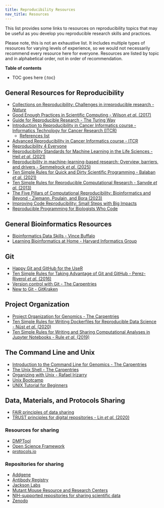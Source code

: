 ```yaml
---
title: Reproducibility Resources
nav_title: Resources
---
```


This list provides some links to resources on reproducibility topics that may be useful as you develop you reproducible research skills and practices.

Please note, this is not an exhaustive list.
It includes multiple types of resources for varying levels of experience, so we would not necessarily recommend every resource here for everyone.
Resources are listed by topic and in alphabetical order, not in order of recommendation.

**Table of contents**

* TOC goes here
{:toc}

## General Resources for Reproducibility

+ [Collections on Reproducibility: Challenges in irreproducible research - _Nature_](https://www.nature.com/collections/prbfkwmwvz)
+ [Good Enough Practices in Scientific Computing - Wilson *et al.* (2017)](https://doi.org/10.1371/journal.pcbi.1005510)
+ [Guide for Reproducible Research - The Turing Way](https://the-turing-way.netlify.app/reproducible-research/reproducible-research.html)
+ [Introduction to Reproducibility in Cancer Informatics course - Informatics Technology for Cancer Research (ITCR)](https://jhudatascience.org/Reproducibility_in_Cancer_Informatics/introduction.html)
	+ [References list](https://jhudatascience.org/Reproducibility_in_Cancer_Informatics/references.html)
+ [Advanced Reproducibility in Cancer Informatics course - ITCR](https://jhudatascience.org/Adv_Reproducibility_in_Cancer_Informatics/introduction.html)
+ [Reproducibility 4 Everyone](https://www.repro4everyone.org/)
+ [Reproducibility Standards for Machine Learning in the Life Sciences - Heil *et al.* (2021)](https://doi.org/10.1038/s41592-021-01256-7)
+ [Reproducibility in machine-learning-based research: Overview, barriers, and drivers - Semmelrock *et al.* (2025)](https://doi.org/10.1002/aaai.70002)
+ [Ten Simple Rules for Quick and Dirty Scientific Programming - Balaban *et al.* (2021)](https://doi.org/10.1371/journal.pcbi.1008549)
+ [Ten Simple Rules for Reproducible Computational Research - Sanvde *et al.* (2013)](https://doi.org/10.1371/journal.pcbi.1003285)
+ [The Five Pillars of Computational Reproducibility: Bioinformatics and Beyond - Ziemann, Poulain, and Bora (2023)](https://academic.oup.com/bib/article/24/6/bbad375/7326135)
+ [Improving Code Reproducibility: Small Steps with Big Impacts](https://communities.springernature.com/posts/improving-code-reproducibility-small-steps-with-big-impacts)
+ [Reproducible Programming for Biologists Who Code](https://autobencoder.com/2020-06-30-shoulddo/)

## General Bioinformatics Resources

+ [Bioinformatics Data Skills - Vince Buffalo](https://www.oreilly.com/library/view/bioinformatics-data-skills/9781449367480/)
+ [Learning Bioinformatics at Home - Harvard Informatics Group](https://github.com/harvardinformatics/learning-bioinformatics-at-home)

## Git

+ [Happy Git and GitHub for the UseR](https://happygitwithr.com/)
+ [Ten Simple Rules for Taking Advantage of Git and GitHub - Perez-Riverol *et al.* (2016)](https://doi.org/10.1371/journal.pcbi.1004947)
+ [Version control with Git - The Carpentries](https://swcarpentry.github.io/git-novice/)
+ [New to Git - GitKraken](https://support.gitkraken.com/start-here/guide/)

## Project Organization

+ [Project Organization for Genomics - The Carpentries](https://datacarpentry.org/organization-genomics/)
+ [Ten Simple Rules for Writing Dockerfiles for Reproducible Data Science - Nüst *et al.* (2020)](https://doi.org/10.1371/journal.pcbi.1008316)
+ [Ten Simple Rules for Writing and Sharing Computational Analyses in Jupyter Notebooks - Rule *et al.* (2019)](https://doi.org/10.1371/journal.pcbi.1007007)

## The Command Line and Unix

+ [Introduction to the Command Line for Genomics - The Carpentries](https://datacarpentry.org/shell-genomics/)
+ [The Unix Shell - The Carpentries](https://swcarpentry.github.io/shell-novice/)
+ [Organizing with Unix - Rafael Irizarry](https://rafalab.github.io/dsbook/unix.html)
+ [Unix Bootcamp](https://github.com/griffithlab/rnaseq_tutorial/wiki/Unix-Bootcamp)
+ [UNIX Tutorial for Beginners](https://linuxclass.heinz.cmu.edu/doc/Unix-Tutorial-surrey/)

## Data, Materials, and Protocols Sharing

+ [FAIR principles of data sharing](https://www.go-fair.org/fair-principles/)
+ [TRUST principles for digital repositories - Lin *et al.* (2020)](https://www.nature.com/articles/s41597-020-0486-7)

### Resources for sharing

+ [DMPTool](https://dmptool.org/)
+ [Open Science Framework](https://osf.io/)
+ [protocols.io](https://www.protocols.io/)

### Repositories for sharing

+ [Addgene](https://www.addgene.org/)
+ [Antibody Registry](https://www.antibodyregistry.org/)
+ [Jackson Labs](https://www.jax.org/)
+ [Mutant Mouse Resource and Research Centers](https://www.mmrrc.org/)
+ [NIH-supported repositories for sharing scientific data](https://sharing.nih.gov/data-management-and-sharing-policy/sharing-scientific-data/repositories-for-sharing-scientific-data)
+ [Zenodo](https://zenodo.org/)
